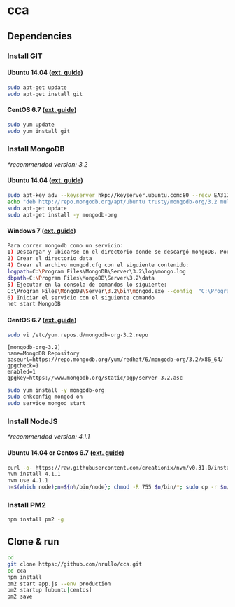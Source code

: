 # cca

## Dependencies

### Install GIT
#### Ubuntu 14.04 ([ext. guide](https://www.digitalocean.com/community/tutorials/how-to-install-git-on-ubuntu-14-04))
```bash
sudo apt-get update
sudo apt-get install git
```
#### CentOS 6.7 ([ext. guide](https://www.digitalocean.com/community/tutorials/how-to-install-git-on-a-centos-6-4-vps))
```bash
sudo yum update
sudo yum install git
```

### Install MongoDB
_*recommended version: 3.2_
#### Ubuntu 14.04 ([ext. guide](https://docs.mongodb.org/manual/tutorial/install-mongodb-on-ubuntu/))
```bash
sudo apt-key adv --keyserver hkp://keyserver.ubuntu.com:80 --recv EA312927
echo "deb http://repo.mongodb.org/apt/ubuntu trusty/mongodb-org/3.2 multiverse" | sudo tee /etc/apt/sources.list.d/mongodb-org-3.2.list
sudo apt-get update
sudo apt-get install -y mongodb-org
```
#### Windows 7 ([ext. guide](http://ingmmurillo.blogspot.com.ar/2013/09/como-instalar-mongodb-como-servicio-de.html))
```bash
Para correr mongodb como un servicio:
1) Descargar y ubicarse en el directorio donde se descargó mongoDB. Por ejemplo: C:\Program Files\MongoDB\Server\3.2\
2) Crear el directorio data
4) Crear el archivo mongod.cfg con el siguiente contenido:
logpath=C:\Program Files\MongoDB\Server\3.2\log\mongo.log
dbpath=C:\Program Files\MongoDB\Server\3.2\data
5) Ejecutar en la consola de comandos lo siguiente:
C:\Program Files\MongoDB\Server\3.2\bin\mongod.exe --config  "C:\Program Files\MongoDB\Server\3.2\mongod.cfg" --install
6) Iniciar el servicio con el siguiente comando
net start MongoDB
```
#### CentOS 6.7 ([ext. guide](https://docs.mongodb.org/manual/tutorial/install-mongodb-on-red-hat/))
```bash
sudo vi /etc/yum.repos.d/mongodb-org-3.2.repo
```
```
[mongodb-org-3.2]
name=MongoDB Repository
baseurl=https://repo.mongodb.org/yum/redhat/6/mongodb-org/3.2/x86_64/
gpgcheck=1
enabled=1
gpgkey=https://www.mongodb.org/static/pgp/server-3.2.asc
```
```bash
sudo yum install -y mongodb-org
sudo chkconfig mongod on
sudo service mongod start
```

### Install NodeJS 
_*recommended version: 4.1.1_
#### Ubuntu 14.04 or Centos 6.7 ([ext. guide](https://github.com/creationix/nvm/blob/master/README.markdown))
```bash
curl -o- https://raw.githubusercontent.com/creationix/nvm/v0.31.0/install.sh | bash
nvm install 4.1.1
nvm use 4.1.1
n=$(which node);n=${n%/bin/node}; chmod -R 755 $n/bin/*; sudo cp -r $n/{bin,lib,share} /usr/local
```

### Install PM2
```bash
npm install pm2 -g
```

## Clone & run
```bash
cd
git clone https://github.com/nrullo/cca.git
cd cca
npm install
pm2 start app.js --env production
pm2 startup [ubuntu|centos]
pm2 save
```
